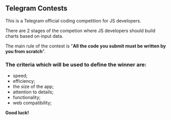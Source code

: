 ## Telegram Contests

This is a Telegram official coding competition for JS developers.

There are 2 stages of the competion where JS developers should build charts based on input data.

The main rule of the contest is "**All the code you submit must be written by you from scratch**".

### The criteria which will be used to define the winner are:

- speed;
- efficiency;
- the size of the app;
- attention to details;
- functionality;
- web compatibility;

**Good luck!**
